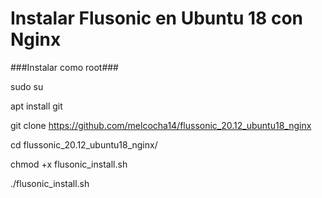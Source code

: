 # Instalar Flusonic en Ubuntu 18 con Nginx

###Instalar como root###

sudo su

apt install git

git clone https://github.com/melcocha14/flussonic_20.12_ubuntu18_nginx

cd flussonic_20.12_ubuntu18_nginx/

chmod +x flusonic_install.sh

./flusonic_install.sh
